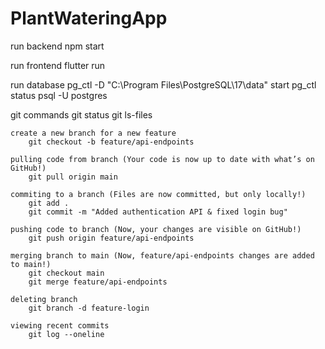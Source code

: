 # PlantWateringApp

run backend
    npm start

run frontend
    flutter run

run database
    pg_ctl -D "C:\Program Files\PostgreSQL\17\data" start
    pg_ctl status
    psql -U postgres

git commands
    git status
    git ls-files

    create a new branch for a new feature
        git checkout -b feature/api-endpoints
        
    pulling code from branch (Your code is now up to date with what’s on GitHub!)
        git pull origin main

    commiting to a branch (Files are now committed, but only locally!)
        git add .
        git commit -m "Added authentication API & fixed login bug"

    pushing code to branch (Now, your changes are visible on GitHub!)
        git push origin feature/api-endpoints
    
    merging branch to main (Now, feature/api-endpoints changes are added to main!)
        git checkout main
        git merge feature/api-endpoints

    deleting branch
        git branch -d feature-login

    viewing recent commits
        git log --oneline